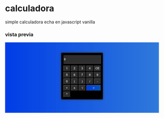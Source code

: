 # calculadora
simple calculadora echa en javascript vanilla
### vista previa
<img src="./preview.jpg">
